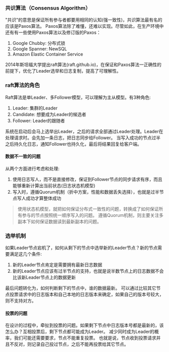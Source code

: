 ### 共识算法（Consensus Algorithm）
"共识"的意思是保证所有参与者都要用相同的认知(强一致性)，共识算法最有名的应该是Paxos算法。
Paxos算法除了难懂，还难以实现。尽管如此，在生产环境中还有有一些使用Paxos算法以及修订版的Paxos：
1. Google Chubby: 分布式锁
2. Google Spanner: NewSQL
3. Amazon Elastic Container Service

2014年斯坦福大学提出raft算法(raft.github.io)，在保证和Paxos算法一正确性的前提下，优化了Leader选举和日志复制，提高了可理解性。

### raft算法的角色
Raft算法是单Leader、多Follower模型，可以理解为主从模型。有3种角色:
1. Leader: 集群的Leader
2. Candidate: 想要成为Leader的候选者
3. Follower: Leader的跟随者

系统在启动后会马上选举出Leader，之后的请求全部通过Leader处理。Leader在处理请求时。会先加一条日志，把日志同步给Follower。
当写入成功的节点过半之后持久化日志，通知Follower也持久化，最后将结果回复给客户端。

#### 数据不一致的问题
从两个方面进行考虑和处理: 
1. 使用日志写人，而不是直接修改，保证到Follower节点的同步请求有序，而且能够重新计算出当前状态(日志状态机模型)
2. 写入时，遵循Quorum机制（折中方案，性能和数据丢失选择），也就是过半节点写人成功才算整体成功

> 使用状态机模型，就把如何保证分布式一致性的问题，转换成了如何保证所有参与的节点按照统一顺序写入的问题。
> 遵循Quorum机制，则主要关注多副本下如何保证数据读到最新副本的问题。

### 选举机制
如果Leader节点宕机了，如何从剩下的节点中选举新的Leader节点？新的节点需要满足这几个条件: 
1. 新的Leader节点肯定是需要拥有最新日志数据
2. 新的Leader节点应该有过半节点的支持，也就是说半数节点上的日志数据不会比该新Leader节点上的数据更新

最后问题转化为，如何判断剩下的节点中，谁的数据最新。
可以通过比较其它节点投票请求中的日志版本和自己本地的日志版本来确定，如果自己的版本号较大，则不支持对方。

#### 投票的问题
在设计的过程中，牵扯到投票的问题。如果剩下节点中日志版本号都是最新的，该怎么办？互相投票后，剩下节点都可能成为Leader。
减少同时成为Leader的概率，我们可能还需要要求，节点不能重复投票。
也就是说，节点收到投票请求并且不反对，则记录自己投过节点，之后不能再投票给其它节点。










